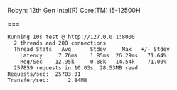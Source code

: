 
Robyn:  12th Gen Intel(R) Core(TM) i5-12500H

===
```
Running 10s test @ http://127.0.0.1:8000
  2 threads and 200 connections
  Thread Stats   Avg      Stdev     Max   +/- Stdev
    Latency     7.76ms    1.85ms  26.29ms   71.64%
    Req/Sec    12.95k     0.88k   14.54k    71.00%
  257859 requests in 10.03s, 28.53MB read
Requests/sec:  25703.01
Transfer/sec:      2.84MB

```

